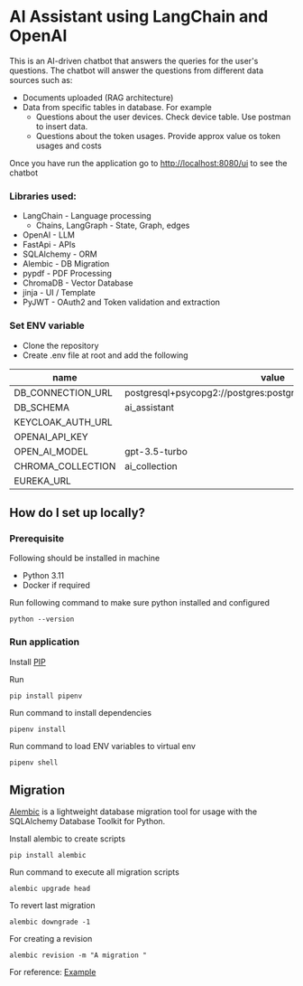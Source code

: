 # AI Assistant using LangChain and OpenAI #

This is an AI-driven chatbot that answers the queries for the user's questions. The chatbot will answer the questions from different data sources such as:
* Documents uploaded (RAG architecture)
* Data from specific tables in database. For example
  * Questions about the user devices. Check device table. Use postman to insert data.
  * Questions about the token usages. Provide approx value os token usages and costs

Once you have run the application go to [http://localhost:8080/ui](http://localhost:8080/ui) to see the chatbot

### Libraries used: ###

* LangChain - Language processing
  * Chains, LangGraph - State, Graph, edges
* OpenAI - LLM
* FastApi - APIs
* SQLAlchemy - ORM
* Alembic - DB Migration
* pypdf - PDF Processing
* ChromaDB - Vector Database
* jinja - UI / Template
* PyJWT - OAuth2 and Token validation and extraction


### Set ENV variable ###

* Clone the repository
* Create .env file at root and add the following

| name                   | value                                                           | 
|------------------------|-----------------------------------------------------------------|
| DB_CONNECTION_URL      | postgresql+psycopg2://postgres:postgres@localhost:5432/asset360 | 
| DB_SCHEMA              | ai_assistant                                                    | 
| KEYCLOAK_AUTH_URL      |                                                                 | 
| OPENAI_API_KEY         |                                                                 | 
| OPEN_AI_MODEL          | gpt-3.5-turbo                                                   | 
| CHROMA_COLLECTION      | ai_collection                                                   | 
| EUREKA_URL             | <Disabled for time being>                                       | 

## How do I set up locally? ##

### Prerequisite ###

Following should be installed in machine

* Python 3.11
* Docker if required

Run following command to make sure python installed and configured

    python --version

### Run application ###
Install [PIP](https://pip.pypa.io/en/stable/installation/)

Run
    
    pip install pipenv

Run command to install dependencies

    pipenv install

Run command to load ENV variables to virtual env

    pipenv shell

## Migration ##

[Alembic](https://alembic.sqlalchemy.org/en/latest/) is a lightweight database migration tool for usage with the SQLAlchemy Database Toolkit for Python.

Install alembic to create scripts

    pip install alembic

Run command to execute all migration scripts

    alembic upgrade head

To revert last migration

    alembic downgrade -1

For creating a revision

    alembic revision -m "A migration "

For reference: [Example](https://medium.com/@johnidouglasmarangon/using-migrations-in-python-sqlalchemy-with-alembic-docker-solution-bd79b219d6a)
